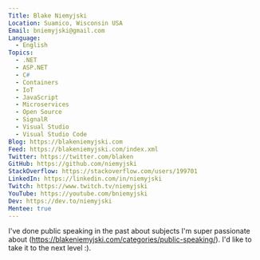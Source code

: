 ```yaml
---
Title: Blake Niemyjski
Location: Suamico, Wisconsin USA
Email: bniemyjski@gmail.com
Language:
  - English
Topics:
  - .NET
  - ASP.NET
  - C#
  - Containers
  - IoT
  - JavaScript
  - Microservices
  - Open Source
  - SignalR
  - Visual Studio
  - Visual Studio Code
Blog: https://blakeniemyjski.com
Feed: https://blakeniemyjski.com/index.xml
Twitter: https://twitter.com/blaken
GitHub: https://github.com/niemyjski
StackOverflow: https://stackoverflow.com/users/199701
LinkedIn: https://linkedin.com/in/niemyjski
Twitch: https://www.twitch.tv/niemyjski
YouTube: https://youtube.com/bniemyjski
Dev: https://dev.to/niemyjski
Mentee: true
---
```

I've done public speaking in the past about subjects I'm super passionate about (https://blakeniemyjski.com/categories/public-speaking/). I'd like to take it to the next level :).
